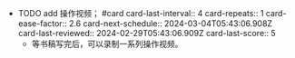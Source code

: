 - TODO add 操作视频； #card
  card-last-interval:: 4
  card-repeats:: 1
  card-ease-factor:: 2.6
  card-next-schedule:: 2024-03-04T05:43:06.908Z
  card-last-reviewed:: 2024-02-29T05:43:06.909Z
  card-last-score:: 5
	- 等书稿写完后，可以录制一系列操作视频。